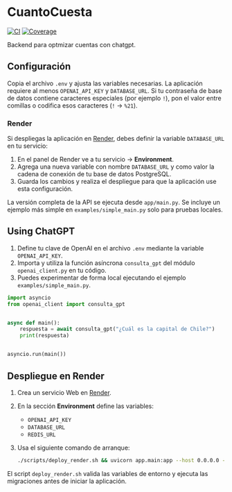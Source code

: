 # CuantoCuesta
[![CI](https://github.com/CuantoCuesta/CuantoCuestaBackend/actions/workflows/ci.yml/badge.svg)](https://github.com/CuantoCuesta/CuantoCuestaBackend/actions/workflows/ci.yml) [![Coverage](https://img.shields.io/badge/coverage-80%25-brightgreen)](#)

Backend para optmizar cuentas con chatgpt.

## Configuración

Copia el archivo `.env` y ajusta las variables necesarias. La aplicación
requiere al menos `OPENAI_API_KEY` y `DATABASE_URL`. Si tu contraseña de base de
datos contiene caracteres especiales (por ejemplo `!`), pon el valor entre
comillas o codifica esos caracteres (`!` → `%21`).

### Render

Si despliegas la aplicación en [Render](https://render.com), debes definir la
variable `DATABASE_URL` en tu servicio:

1. En el panel de Render ve a tu servicio → **Environment**.
2. Agrega una nueva variable con nombre `DATABASE_URL` y como valor la cadena de
   conexión de tu base de datos PostgreSQL.
3. Guarda los cambios y realiza el despliegue para que la aplicación use esta
   configuración.

La versión completa de la API se ejecuta desde `app/main.py`. Se incluye un
ejemplo más simple en `examples/simple_main.py` solo para pruebas locales.

## Using ChatGPT

1. Define tu clave de OpenAI en el archivo `.env` mediante la variable
   `OPENAI_API_KEY`.
2. Importa y utiliza la función asíncrona `consulta_gpt` del módulo
   `openai_client.py` en tu código.
3. Puedes experimentar de forma local ejecutando el ejemplo
   `examples/simple_main.py`.

```python
import asyncio
from openai_client import consulta_gpt


async def main():
    respuesta = await consulta_gpt("¿Cuál es la capital de Chile?")
    print(respuesta)


asyncio.run(main())
```

## Despliegue en Render

1. Crea un servicio Web en [Render](https://render.com).
2. En la sección **Environment** define las variables:
   - `OPENAI_API_KEY`
   - `DATABASE_URL`
   - `REDIS_URL`
3. Usa el siguiente comando de arranque:

   ```bash
   ./scripts/deploy_render.sh && uvicorn app.main:app --host 0.0.0.0 --port $PORT
   ```

El script `deploy_render.sh` valida las variables de entorno y ejecuta las migraciones antes de iniciar la aplicación.
